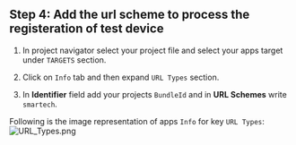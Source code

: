 ## Step 4: Add the url scheme to process the registeration of test device

1. In project navigator select your project file and select your apps target under `TARGETS` section.

2. Click on `Info` tab and then expand `URL Types` section.

3. In **Identifier** field add your projects `BundleId` and in **URL Schemes** write `smartech`.

Following is the image representation of apps `Info` for key `URL Types`:
![](https://files.readme.io/d9e71f7-URL_Types.png  "URL_Types.png")